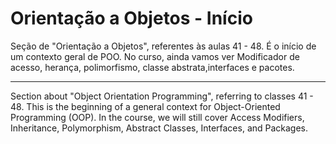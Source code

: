 # Orientação a Objetos - Início

Seção de "Orientação a Objetos", referentes às aulas 41 - 48.
É o início de um contexto geral de POO.
No curso, ainda vamos ver Modificador de acesso, herança, polimorfismo, classe abstrata,interfaces e pacotes. 

--------
Section about "Object Orientation Programming", referring to classes 41 - 48.
This is the beginning of a general context for Object-Oriented Programming (OOP).
In the course, we will still cover Access Modifiers, Inheritance, Polymorphism, Abstract Classes, Interfaces, and Packages.
